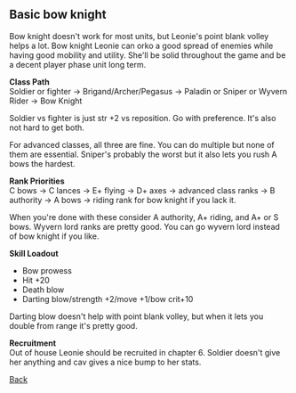 ## Basic bow knight

Bow knight doesn't work for most units, but Leonie's point blank volley helps a lot. Bow knight Leonie can orko a good spread of enemies while having good mobility and
utility. She'll be solid throughout the game and be a decent player phase unit long term.

__Class Path__ <br>
Soldier or fighter -> Brigand/Archer/Pegasus -> Paladin or Sniper or Wyvern Rider -> Bow Knight

Soldier vs fighter is just str +2 vs reposition. Go with preference. It's also not hard to get both.

For advanced classes, all three are fine. You can do multiple but none of them are essential. Sniper's probably the worst but it also lets you rush A bows the hardest. 

__Rank Priorities__ <br>
C bows -> C lances -> E+ flying -> D+ axes -> advanced class ranks -> B authority -> A bows -> riding rank for bow knight if you lack it.

When you're done with these consider A authority, A+ riding, and A+ or S bows. Wyvern lord ranks are pretty good. You can go wyvern lord instead of bow knight if you like.

__Skill Loadout__
- Bow prowess
- Hit +20
- Death blow
- Darting blow/strength +2/move +1/bow crit+10

Darting blow doesn't help with point blank volley, but when it lets you double from range it's pretty good. 

__Recruitment__ <br>
Out of house Leonie should be recruited in chapter 6. Soldier doesn't give her anything and cav gives a nice bump to her stats.

[Back](https://rocdoc2.github.io/fe3h-discord-builds/Leonie.html)
